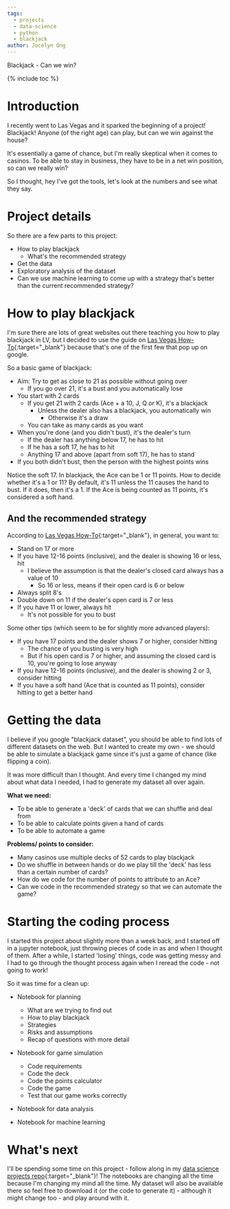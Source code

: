 ```yaml
---
tags:
  - projects
  - data-science
  - python
  - blackjack
author: Jocelyn Ong
---
```

Blackjack - Can we win?

{% include toc %}

# Introduction

I recently went to Las Vegas and it sparked the beginning of a project! Blackjack! Anyone (of the right age) can play, but can we win against the house?

It's essentially a game of chance, but I'm really skeptical when it comes to casinos. To be able to stay in business, they have to be in a net win position, so can we really win?

So I thought, hey I've got the tools, let's look at the numbers and see what they say.

# Project details

So there are a few parts to this project:

- How to play blackjack
  - What's the recommended strategy
- Get the data
- Exploratory analysis of the dataset
- Can we use machine learning to come up with a strategy that's better than the current recommended strategy?

# How to play blackjack

I'm sure there are lots of great websites out there teaching you how to play blackjack in LV, but I decided to use the guide on [Las Vegas How-To](http://www.lasvegas-how-to.com/blackjack.php){:target="_blank"} because that's one of the first few that pop up on google.

So a basic game of blackjack:

- Aim: Try to get as close to 21 as possible without going over
  - If you go over 21, it's a bust and you automatically lose
- You start with 2 cards
  - If you get 21 with 2 cards (Ace + a 10, J, Q or K), it's a blackjack
    - Unless the dealer also has a blackjack, you automatically win
      - Otherwise it's a draw
  - You can take as many cards as you want
- When you're done (and you didn't bust), it's the dealer's turn
  - If the dealer has anything below 17, he has to hit
  - If he has a soft 17, he has to hit
  - Anything 17 and above (apart from soft 17), he has to stand
- If you both didn't bust, then the person with the highest points wins

Notice the soft 17. In blackjack, the Ace can be 1 or 11 points. How to decide whether it's a 1 or 11? By default, it's 11 unless the 11 causes the hand to bust. If it does, then it's a 1. If the Ace is being counted as 11 points, it's considered a soft hand.

## And the recommended strategy

According to [Las Vegas How-To](http://www.lasvegas-how-to.com/blackjack.php){:target="_blank"}, in general, you want to:

- Stand on 17 or more
- If you have 12-16 points (inclusive), and the dealer is showing 16 or less, hit
  - I believe the assumption is that the dealer's closed card always has a value of 10
    - So 16 or less, means if their open card is 6 or below
- Always split 8's
- Double down on 11 if the dealer's open card is 7 or less
- If you have 11 or lower, always hit
  - It's not possible for you to bust

Some other tips (which seem to be for slightly more advanced players):

- If you have 17 points and the dealer shows 7 or higher, consider hitting
  - The chance of you busting is very high
  - But if his open card is 7 or higher, and assuming the closed card is 10, you're going to lose anyway
- If you have 12-16 points (inclusive), and the dealer is showing 2 or 3, consider hitting
- If you have a soft hand (Ace that is counted as 11 points), consider hitting to get a better hand

# Getting the data

I believe if you google "blackjack dataset", you should be able to find lots of different datasets on the web. But I wanted to create my own - we should be able to simulate a blackjack game since it's just a game of chance (like flipping a coin).

It was more difficult than I thought. And every time I changed my mind about what data I needed, I had to generate my dataset all over again.

__What we need:__

- To be able to generate a 'deck' of cards that we can shuffle and deal from
- To be able to calculate points given a hand of cards
- To be able to automate a game

__Problems/ points to consider:__

- Many casinos use multiple decks of 52 cards to play blackjack
- Do we shuffle in between hands or do we play till the 'deck' has less than a certain number of cards?
- How do we code for the number of points to attribute to an Ace?
- Can we code in the recommended strategy so that we can automate the game?

# Starting the coding process

I started this project about slightly more than a week back, and I started off in a jupyter notebook, just throwing pieces of code in as and when I thought of them. After a while, I started 'losing' things, code was getting messy and I had to go through the thought process again when I reread the code - not going to work!

So it was time for a clean up:

- Notebook for planning
  - What are we trying to find out
  - How to play blackjack
  - Strategies
  - Risks and assumptions
  - Recap of questions with more detail

- Notebook for game simulation
  - Code requirements
  - Code the deck
  - Code the points calculator
  - Code the game
  - Test that our game works correctly

- Notebook for data analysis

- Notebook for machine learning

# What's next

I'll be spending some time on this project - follow along in my [data science projects repo](https://github.com/jocelyn-ong/data-science-projects/tree/master/others/blackjack){:target="_blank"}! The notebooks are changing all the time because I'm changing my mind all the time. My dataset will also be available there so feel free to download it (or the code to generate it) - although it might change too - and play around with it.
